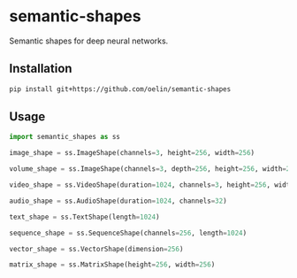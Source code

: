 # semantic-shapes

Semantic shapes for deep neural networks.

Installation 
------------

```sh
pip install git+https://github.com/oelin/semantic-shapes
```

Usage
-----

```python
import semantic_shapes as ss

image_shape = ss.ImageShape(channels=3, height=256, width=256)

volume_shape = ss.ImageShape(channels=3, depth=256, height=256, width=256)

video_shape = ss.VideoShape(duration=1024, channels=3, height=256, width=256)

audio_shape = ss.AudioShape(duration=1024, channels=32)

text_shape = ss.TextShape(length=1024)

sequence_shape = ss.SequenceShape(channels=256, length=1024)

vector_shape = ss.VectorShape(dimension=256)

matrix_shape = ss.MatrixShape(height=256, width=256)
```
